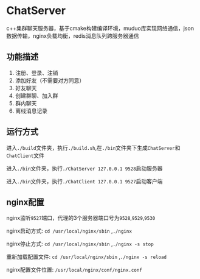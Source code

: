# ChatServer
c++集群聊天服务器，基于cmake构建编译环境，muduo库实现网络通信，json数据传输，nginx负载均衡，redis消息队列跨服务器通信

## 功能描述
1. 注册、登录、注销
2. 添加好友（不需要对方同意）
3. 好友聊天
4. 创建群聊、加入群
5. 群内聊天
6. 离线消息记录
   
## 运行方式
进入`./build`文件夹，执行`./build.sh`,在`./bin`文件夹下生成`ChatServer`和`ChatClient`文件

进入`./bin`文件夹，执行`./ChatServer 127.0.0.1 9528`启动服务器

进入`./bin`文件夹，执行`./ChatClient 127.0.0.1 9527`启动客户端

## nginx配置
nginx监听`9527`端口，代理的3个服务器端口号为`9528`,`9529`,`9530`

nginx启动方式: `cd /usr/local/nginx/sbin` ,`./nginx`

nginx停止方式: `cd /usr/local/nginx/sbin` ,`./nginx -s stop`

重新加载配置文件: `cd /usr/local/nginx/sbin` ,`./nginx -s reload`

nginx配置文件位置: `/usr/local/nginx/conf/nginx.conf`
